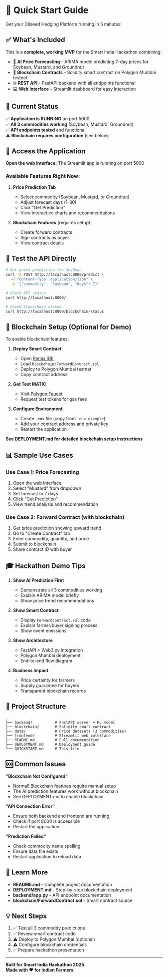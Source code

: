 # 🚀 Quick Start Guide

Get your Oilseed Hedging Platform running in 5 minutes!

## ✅ What's Included

This is a **complete, working MVP** for the Smart India Hackathon combining:
- 🤖 **AI Price Forecasting** - ARIMA model predicting 7-day prices for Soybean, Mustard, and Groundnut
- 🔗 **Blockchain Contracts** - Solidity smart contract on Polygon Mumbai testnet
- 🌐 **REST API** - FastAPI backend with all endpoints functional
- 💻 **Web Interface** - Streamlit dashboard for easy interaction

## 🎯 Current Status

✅ **Application is RUNNING** on port 5000  
✅ **All 3 commodities working** (Soybean, Mustard, Groundnut)  
✅ **API endpoints tested** and functional  
⚠️ **Blockchain requires configuration** (see below)

## 📱 Access the Application

**Open the web interface:** The Streamlit app is running on port 5000

### Available Features Right Now:

1. **Price Prediction Tab** 
   - Select commodity (Soybean, Mustard, or Groundnut)
   - Adjust forecast days (1-30)
   - Click "Get Prediction"
   - View interactive charts and recommendations

2. **Blockchain Features** (requires setup)
   - Create forward contracts
   - Sign contracts as buyer
   - View contract details

## 🧪 Test the API Directly

```bash
# Get price prediction for Soybean
curl -X POST http://localhost:8000/predict \
  -H "Content-Type: application/json" \
  -d '{"commodity": "Soybean", "days": 7}'

# Check API status
curl http://localhost:8000/

# Check blockchain status
curl http://localhost:8000/blockchain/status
```

## 🔧 Blockchain Setup (Optional for Demo)

To enable blockchain features:

1. **Deploy Smart Contract**
   - Open [Remix IDE](https://remix.ethereum.org/)
   - Load `blockchain/ForwardContract.sol`
   - Deploy to Polygon Mumbai testnet
   - Copy contract address

2. **Get Test MATIC**
   - Visit [Polygon Faucet](https://faucet.polygon.technology/)
   - Request test tokens for gas fees

3. **Configure Environment**
   - Create `.env` file (copy from `.env.example`)
   - Add your contract address and private key
   - Restart the application

**See DEPLOYMENT.md for detailed blockchain setup instructions**

## 📊 Sample Use Cases

### Use Case 1: Price Forecasting
1. Open the web interface
2. Select "Mustard" from dropdown
3. Set forecast to 7 days
4. Click "Get Prediction"
5. View trend analysis and recommendation

### Use Case 2: Forward Contract (with blockchain)
1. Get price prediction showing upward trend
2. Go to "Create Contract" tab
3. Enter commodity, quantity, and price
4. Submit to blockchain
5. Share contract ID with buyer

## 🎓 Hackathon Demo Tips

1. **Show AI Prediction First**
   - Demonstrate all 3 commodities working
   - Explain ARIMA model briefly
   - Show price trend recommendations

2. **Show Smart Contract**
   - Display `ForwardContract.sol` code
   - Explain farmer/buyer signing process
   - Show event emissions

3. **Show Architecture**
   - FastAPI + Web3.py integration
   - Polygon Mumbai deployment
   - End-to-end flow diagram

4. **Business Impact**
   - Price certainty for farmers
   - Supply guarantee for buyers
   - Transparent blockchain records

## 📁 Project Structure

```
.
├── backend/          # FastAPI server + ML model
├── blockchain/       # Solidity smart contract
├── data/             # Price datasets (3 commodities)
├── frontend/         # Streamlit web interface
├── README.md         # Full documentation
├── DEPLOYMENT.md     # Deployment guide
└── QUICKSTART.md     # This file
```

## 🆘 Common Issues

**"Blockchain Not Configured"**
- Normal! Blockchain features require manual setup
- The AI prediction features work without blockchain
- See DEPLOYMENT.md to enable blockchain

**"API Connection Error"**
- Ensure both backend and frontend are running
- Check if port 8000 is accessible
- Restart the application

**"Prediction Failed"**
- Check commodity name spelling
- Ensure data file exists
- Restart application to reload data

## 📖 Learn More

- **README.md** - Complete project documentation
- **DEPLOYMENT.md** - Step-by-step blockchain deployment
- **backend/app.py** - API endpoint documentation
- **blockchain/ForwardContract.sol** - Smart contract source

## 💡 Next Steps

1. ✅ Test all 3 commodity predictions
2. ✅ Review smart contract code
3. ⚠️ Deploy to Polygon Mumbai (optional)
4. ⚠️ Configure blockchain credentials
5. ✅ Prepare hackathon presentation

---

**Built for Smart India Hackathon 2025**  
**Made with ❤️ for Indian Farmers**
